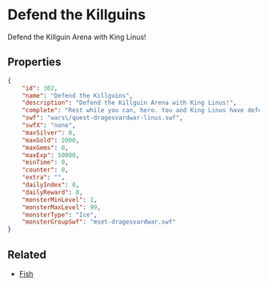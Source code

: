 # Defend the Killguins

Defend the Killguin Arena with King Linus!

## Properties

```json
{
    "id": 302,
    "name": "Defend the Killguins",
    "description": "Defend the Killguin Arena with King Linus!",
    "complete": "Rest while you can, hero. You and King Linus have defeated one wave of Aisha's army but there are many more where that came from. Return to Linus with Fish for rare war weapons!",
    "swf": "wars\/quest-dragesvardwar-linus.swf",
    "swfX": "none",
    "maxSilver": 0,
    "maxGold": 2000,
    "maxGems": 0,
    "maxExp": 50000,
    "minTime": 0,
    "counter": 0,
    "extra": "",
    "dailyIndex": 0,
    "dailyReward": 0,
    "monsterMinLevel": 1,
    "monsterMaxLevel": 99,
    "monsterType": "Ice",
    "monsterGroupSwf": "mset-dragesvardwar.swf"
}
```

## Related

- [Fish](../items/1976-fish.md)

